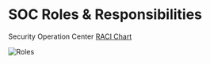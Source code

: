 # SOC Roles & Responsibilities
Security Operation Center 
[RACI Chart](https://github.com/h-soleimani/SOC-Roles-Responsibilities/blob/main/SOC-Roles-RACI.xlsx)

![Roles](https://github.com/h-soleimani/SOC-Roles-Responsibilities/blob/main/SOC%20RACI.png)
